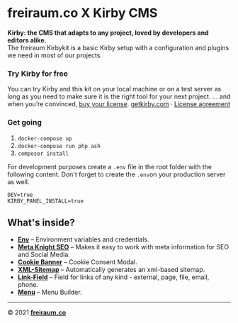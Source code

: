 # freiraum.co X Kirby CMS

**Kirby: the CMS that adapts to any project, loved by developers and editors alike.**  
The freiraum Kirbykit is a basic Kirby setup with a configuration and plugins we need in most of our projects.

### Try Kirby for free  
You can try Kirby and this kit on your local machine or on a test server as long as you need to make sure it is the right tool for your next project. … and when you’re convinced, [buy your license](https://getkirby.com/buy).
[getkirby.com](https://getkirby.com) · [License agreement](https://getkirby.com/license)

### Get going
1. `docker-compose up`
2. `docker-compose run php ash`
3. `composer install`

For development purposes create a `.env` file in the root folder with the following content. Don't forget to create the `.env`on your production server as well.
```
DEV=true
KIRBY_PANEL_INSTALL=true
```

## What's inside?
- **[Env](https://github.com/beebmx/kirby-env)** – Environment variables and credentials.
- **[Meta Knight SEO](https://github.com/diesdasdigital/kirby-meta-knight)** – Makes it easy to work with meta information for SEO and Social Media.
- **[Cookie Banner](https://github.com/michnhokn/kirby3-cookie-banner)** – Cookie Consent Modal.
- **[XML-Sitemap](https://github.com/omz13/kirby3-xmlsitemap)** – Automatically generates an xml-based sitemap.
- **[Link-Field](https://github.com/OblikStudio/kirby-link-field)** – Field for links of any kind - external, page, file, email, phone.
- **[Menu](https://github.com/bvdputte/kirby-menu)** – Menu Builder.

---

© 2021 **[freiraum.co](https://www.freiraum.co)**  

